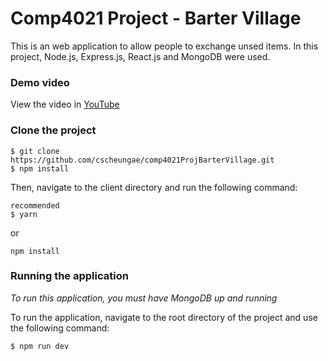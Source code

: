 # Comp4021 Project - Barter Village

This is an web application to allow people to exchange unsed items. In this project, Node.js, Express.js, React.js and MongoDB were used.

### Demo video
View the video in [YouTube](https://youtu.be/GSZh1M_F2uI)

### Clone the project
```
$ git clone https://github.com/cscheungae/comp4021ProjBarterVillage.git
$ npm install
```

Then, navigate to the client directory and run the following command:

```
recommended
$ yarn
```
or
```
npm install
```

### Running the application

*To run this application, you must have MongoDB up and running*

To run the application, navigate to the root directory of the project and use the following command:

```
$ npm run dev
```
